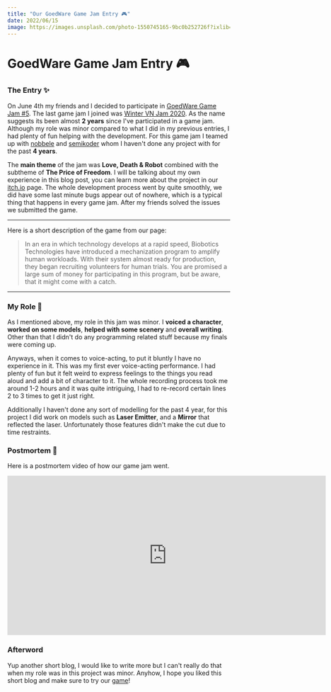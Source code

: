 ```yaml
---
title: "Our GoedWare Game Jam Entry 🎮"
date: 2022/06/15
image: https://images.unsplash.com/photo-1550745165-9bc0b252726f?ixlib=rb-1.2.1&ixid=MnwxMjA3fDB8MHxwaG90by1wYWdlfHx8fGVufDB8fHx8&auto=format&fit=crop&w=500&h=500&q=30
---
```


# GoedWare Game Jam Entry 🎮

<h3 id="the-gamejam"> The Entry ✨ </h3>

On June 4th my friends and I decided to participate in [GoedWare Game Jam #5](https://itch.io/jam/goedware-game-jam-5). The last game jam I joined was [Winter VN Jam 2020](https://itch.io/jam/winter-vn-jam-2020/rate/826293). As the name suggests its been almost **2 years** since I've participated in a game jam. Although my role was minor compared to what I did in my previous entries, I had plenty of fun helping with the development. For this game jam I teamed up with [nobbele](https://nobbele.dev) and [semikoder](https://www.youtube.com/channel/UCey0WKLnnYF_98GsUsiE22w) whom I haven't done any project with for the past **4 years**.

The **main theme** of the jam was **Love, Death & Robot** combined with the subtheme of **The Price of Freedom**. I will be talking about my own experience in this blog post, you can learn more about the project in our [itch.io](https://semikoder.itch.io/project-biobot) page. The whole development process went by quite smoothly, we did have some last minute bugs appear out of nowhere, which is a typical thing that happens in every game jam. After my friends solved the issues we submitted the game.

----
Here is a short description of the game from our page:

> In an era in which technology develops at a rapid speed, Biobotics Technologies have introduced a mechanization program to amplify human workloads. With their system almost ready for production, they began recruiting volunteers for human trials. You are promised a large sum of money for participating in this program, but be aware, that it might come with a catch.
----

<h3 id="my-role"> My Role 💼 </h3>

As I mentioned above, my role in this jam was minor. I **voiced a character**, **worked on some models**, **helped with some scenery** and **overall writing**. Other than that I didn't do any programming related stuff because my finals were coming up.

Anyways, when it comes to voice-acting, to put it bluntly I have no experience in it. This was my first ever voice-acting performance. I had plenty of fun but it felt weird to express feelings to the things you read aloud and add a bit of character to it. The whole recording process took me around 1-2 hours and it was quite intriguing, I had to re-record certain lines 2 to 3 times to get it just right.

Additionally I haven't done any sort of modelling for the past 4 year, for this project I did work on models such as **Laser Emitter**, and a **Mirror** that reflected the laser. Unfortunately those features didn't make the cut due to time restraints.

<h3 id="postmortem-video"> Postmortem 📼 </h3>

Here is a postmortem video of how our game jam went.
<iframe width="720" height="360" src="https://www.youtube.com/embed/lzPHjSEOwVU" title="I joined a Game Jam and made a Game in a Week" frameborder="0" allow="accelerometer; autoplay; clipboard-write; encrypted-media; gyroscope; picture-in-picture" allowfullscreen></iframe>

<h3 id="afterword"> Afterword </h3>

Yup another short blog, I would like to write more but I can't really do that when my role was in this project was minor. Anyhow, I hope you liked this short blog and make sure to try our [game](https://semikoder.itch.io/project-biobot)!